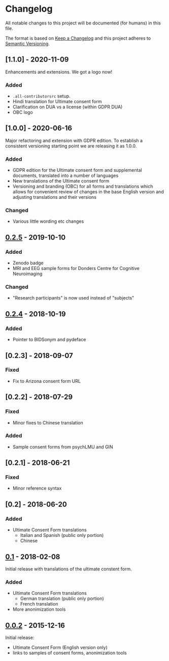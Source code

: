 # Changelog
All notable changes to this project will be documented (for humans) in this file.

The format is based on [Keep a Changelog](http://keepachangelog.com/en/1.0.0/)
and this project adheres to [Semantic Versioning](http://semver.org/spec/v2.0.0.html).

## [1.1.0] - 2020-11-09

Enhancements and extensions.  We got a logo now!

### Added
- `.all-contributorsrc` setup.
- Hindi translation for Ultimate consent form
- Clarification on DUA vs a license (within GDPR DUA)
- OBC logo

## [1.0.0] - 2020-06-16

Major refactoring and extension with GDPR edition.  To establish a
consistent versioning starting point we are releasing it as 1.0.0.

### Added
- GDPR edition for the Ultimate consent form and supplemental
  documents, translated into a number of languages
- New translations of the Ultimate consent form
- Versioning and branding (OBC) for all forms and translations
  which allows for convenient review of changes in the base English
  version and adjusting translations and their versions
### Changed
- Various little wording etc changes

## [0.2.5] - 2019-10-10
### Added
- Zenodo badge
- MRI and EEG sample forms for Donders Centre for Cognitive
  Neuroimaging
### Changed
- "Research participants" is now used instead of "subjects"

## [0.2.4] - 2018-10-19
### Added
- Pointer to BIDSonym and pydeface

## [0.2.3] - 2018-09-07
### Fixed
- Fix to Arizona consent form URL

## [0.2.2] - 2018-07-29
### Fixed
- Minor fixes to Chinese translation
### Added
- Sample consent forms from psychLMU and GIN


## [0.2.1] - 2018-06-21
### Fixed
- Minor reference syntax

## [0.2] - 2018-06-20

### Added
- Ultimate Consent Form translations
  - Italian and Spanish (public only portion)
  - Chinese

## [0.1] - 2018-02-08

Initial release with translations of the ultimate constent form.

### Added
- Ultimate Consent Form translations
  - German translation (public only portion)
  - French translation
- More anonimization tools

## [0.0.2] - 2015-12-16

Initial release:
- Ultimate Consent Form (English version only)
- links to samples of consent forms, anonimization tools

[Unreleased]: https://github.com/datalad/datalad/open-brain-consent/compare/0.1...HEAD
[0.1]: https://github.com/datalad/open-brain-consent/commits/0.1
[0.0.2]: https://github.com/datalad/open-brain-consent/commits/0.0.2
[0.2.4]: https://github.com/datalad/open-brain-consent/commits/0.2.4
[0.2.5]: https://github.com/datalad/open-brain-consent/commits/0.2.5
